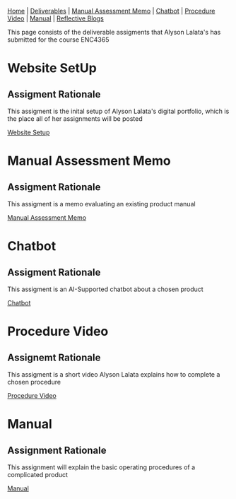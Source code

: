 [Home](index.md) | [Deliverables](Deliverables.md) | [Manual Assessment Memo](manual_assessment_memo.md) | [Chatbot](chatbot.md) | [Procedure Video](procedure_video.md) | [Manual](manual.md) | [Reflective Blogs](reflective_blogs.md)

This page consists of the deliverable assigments that Alyson Lalata's has submitted for the course ENC4365

# Website SetUp
## Assigment Rationale
This assigment is the inital setup of Alyson Lalata's digital portfolio, which is the place all of her assignments will be posted

[Website Setup](index.md)

# Manual Assessment Memo 
## Assigment Rationale
This assigment is a memo evaluating an existing product manual

[Manual Assessment Memo](manual_assessment_memo.md)

# Chatbot
## Assigment Rationale
This assigment is an AI-Supported chatbot about a chosen product

[Chatbot](chatbot.md)

# Procedure Video
## Assignemt Rationale
This assigment is a short video Alyson Lalata explains how to complete a chosen procedure

[Procedure Video](procedure_video.md)

# Manual 
## Assignment Rationale 
This assignment will explain the basic operating procedures of a complicated product

[Manual](manual.md)
